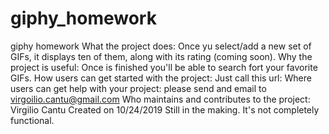 # giphy_homework
giphy homework
What the project does:
Once yu select/add a new set of GIFs, it displays ten of them, along with its rating (coming soon).
Why the project is useful:
Once is finished you'll be able to search fort your favorite GIFs.
How users can get started with the project:
Just call this url:
Where users can get help with your project:
please send and email to virgoilio.cantu@gmail.com
Who maintains and contributes to the project:
Virgilio Cantu
Created on 10/24/2019
Still in the making. It's not completely functional.
